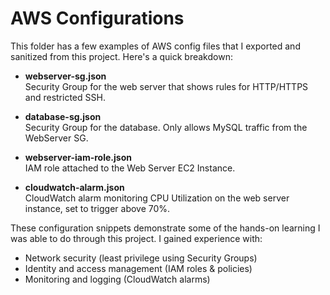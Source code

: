 # AWS Configurations  

This folder has a few examples of AWS config files that I exported and sanitized from this project. Here's a quick breakdown: 


- **webserver-sg.json**  
Security Group for the web server that shows rules for HTTP/HTTPS and restricted SSH. 

- **database-sg.json**  
  Security Group for the database. Only allows MySQL traffic from the WebServer SG.  

- **webserver-iam-role.json**  
  IAM role attached to the Web Server EC2 Instance. 

- **cloudwatch-alarm.json**  
  CloudWatch alarm monitoring CPU Utilization on the web server instance, set to trigger above 70%.  

These configuration snippets demonstrate some of the hands-on learning I was able to do through this project. I gained experience with:   
- Network security (least privilege using Security Groups)  
- Identity and access management (IAM roles & policies)  
- Monitoring and logging (CloudWatch alarms)  
